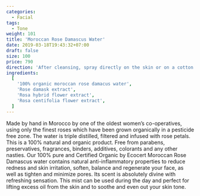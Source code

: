 ```yaml
---
categories:
  - Facial
tags:
  - Tone
weight: 101
title: 'Moroccan Rose Damascus Water'
date: 2019-03-18T19:43:32+07:00
draft: false
size: 100
price: 790
direction: 'After cleansing, spray directly on the skin or on a cotton ball. Then gently apply to your face and neck, allowing time to fully absorb into your skin.'
ingredients:
  [
    '100% organic moroccan rose damacus water',
    'Rose damask extract',
    'Rosa hybrid flower extract',
    'Rosa centifolia flower extract',
  ]
---
```


Made by hand in Morocco by one of the oldest women’s co-operatives, using only the finest roses which have been grown organically in a pesticide free zone. The water is triple distilled, filtered and infused with rose petals. This is a 100% natural and organic product. Free from parabens, preservatives, fragrances, binders, additives, colorants and any other nasties. Our 100% pure and Certified Organic by Ecocert Moroccan Rose Damascus water contains natural anti-inflammatory properties to reduce redness and skin irritation, soften, balance and regenerate your face, as well as tighten and minimize pores. Its scent is absolutely divine with refreshing sensation. This mist can be used during the day and perfect for lifting excess oil from the skin and to soothe and even out your skin tone.
